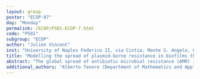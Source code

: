 ```yaml
---
layout: group
poster: "ECOP-07"
day: "Monday"
permalink: /ECOP/PS01-ECOP-7.html
code: "PS01"
subgroup: "ECOP"
author: "Julien Vincent"
inst: "University of Naples Federico II, via Cintia, Monte S. Angelo, 80126 Napoli (Italy)"
title: "Modelling the spread of plasmid-borne resistance in biofilms through horizontal gene transfer"
abstract: "The global spread of antibiotic microbial resistance (AMR) is an increasing health concern, and has been mainly attributed to antibiotics abuse and misuse. Dissemination of AMR is largely associated to plasmids, extrachromosomal genetic elements. As opposed to chromosomal resistance, plasmid-carried resistance is able to transfer to new host cells through conjugation, which plays a crucial role in the ecological success of plasmids in bacterial communities. The regulation of gene expression allowing conjugation is hypothesized to be a negative auto-regulation mechanism depending on environmental conditions. This explains how even sub-inhibitory concentrations of metals or contaminants can promote conjugation, and hence the dissemination of AMR. However, in the absence of selective pressure, this ecological success contrasts with the high costs of plasmid maintenance and very low rates of conjugation, generating the so called plasmid paradox. Biofilms are sessile bacterial communities and have been identified as a hotspot for conjugation, due to the high bacterial density allowing physical proximity of plasmid carrying bacteria and potential donors. This study presents a mathematical model simulating the social behaviour of bacteria regulating plasmid transfer under selective pressure from metals and more specifically in the case of co-resistance and cross-resistance to antibiotics and metals within a growing biofilm. The model is formulated as a nonlocal system of hybrid PDEs with a convolution integral modelling the regulation of transfer genes expression. Gene expression is modelled as a rate depending on the presence of potential receptors around a donor, called recipient-sensing. A promotion function is also introduced to account for the increase in conjugation in the presence of trace metals or inhibition when metals interfere with gene expression, based on experimental results from literature. This mathematical ecology study aims to give an insight into how bacterial social behaviour might answer the plasmid paradox, and how metal contamination participates in the spread of AMR. Numerical simulations showed that the model is able to qualitatively reproduce the influence of conjugation on plasmid dynamics in a growing biofilm. The relative influence of conjugation and vertical gene transfer was compared, including under selective pressure exerted by trace metals."
additional_authors: "Alberto Tenore (Department of Mathematics and Applications 'Renato Caccioppoli', University of Naples 'Federico II', via Cintia, Monte S. Angelo, 80126 Napoli (Italy)); Maria Rosaria Mattei (Department of Mathematics and Applications 'Renato Caccioppoli', University of Naples 'Federico II', via Cintia, Monte S. Angelo, 80126 Napoli (Italy));Luigi Frunzo (Department of Mathematics and Applications 'Renato Caccioppoli', University of Naples 'Federico II', via Cintia, Monte S. Angelo, 80126 Napoli (Italy))"
---
```

